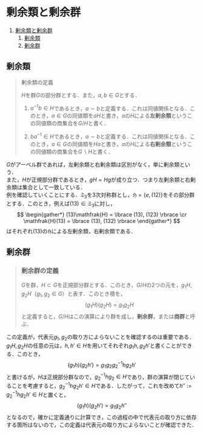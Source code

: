 # 剰余類と剰余群

1. [剰余類と剰余群](#剰余類と剰余群)
   1. [剰余類](#剰余類)
   2. [剰余群](#剰余群)

## 剰余類

> 剰余類の定義
>
> $H$を群$G$の部分群とする．また，$a,b ∈ G$とする．
>
> 1. $a^{-1}b ∈ H$であるとき，$a ∼ b$と定義する．これは同値関係となる．このとき，$a ∈ G$の同値類を$aH$と書き，$a$の$H$による**左剰余類**というこの同値類の商集合を$G/H$と書く．
>
>2. $ba^{-1} ∈ H$であるとき，$a ∼ b$と定義する．これは同値関係となる．このとき，$a ∈ G$の同値類を$Ha$と書き，$a$の$H$による**右剰余類**というこの同値類の商集合を$G\backslash H$と書く．

$G$がアーベル群であれば，左剰余類と右剰余類は区別がなく，単に剰余類という．
<br>
また，$H$が正規部分群であるとき，$gH=Hg$が成り立つ．つまり左剰余類と右剰余類は集合として一致している．
<br>
例を確認していくことにする．$\mathfrak{S}_3$を3次対称群とし，$\mathfrak{H}=\lbrace e, (12)\rbrace$をその部分群とする．このとき，例えば$(13) ∈ \mathfrak{S}_3$に対し，
$$
\begin{gather*}
    (13)\mathfrak{H} = \lbrace (13), (123) \rbrace \cr
    \mathfrak{H}(13) = \lbrace (13), (132) \rbrace
\end{gather*}
$$
はそれぞれ$(13)$の$\mathfrak{H}$による左剰余類，右剰余類である．

## 剰余群

> ### 剰余群の定義
>
> $G$を群，$H ⊂ G$を正規部分群とする．このとき，$G/H$の2つの元を，$g_1H,g_2H$（$g_1,g_2 ∈ G$）と表す．このとき積を，
> $$
> \begin{equation*}
>   (g_1H)(g_2H) = g_1g_2H
> \end{equation*}
> $$
> と定義すると，$G/H$はこの演算により群を成し，**剰余群**，または**商群**と呼ぶ．

この定義が，代表元$g_1,g_2$の取り方によらないことを確認するのは重要である．$g_1H,g_2H$の任意の元は，$h,h' ∈ H$を用いてそれぞれ$g_1h,g_2h'$と書くことができる．このとき，
$$
\begin{equation*}
    (g_1h)(g_2h') = g_1g_2g_2^{-1}hg_2h'
\end{equation*}
$$
と書けるが，$H$は正規部分群なので，$g_2^{-1}hg_2 ∈ H$であり，群の演算が閉じていることを考慮すると，$g_2^{-1}hg_2h' ∈ H$である．したがって，これを改めて$h'' := g_2^{-1}hg_2h' ∈ H$と置くと，
$$
\begin{equation*}
    (g_1h)(g_2h') = g_1g_2h''
\end{equation*}
$$
となるので，確かに定義通りに計算でき，この過程の中で代表元の取り方に依存する箇所はないので，この定義は代表元の取り方によらないことが確認できた．
